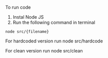 To run code
1. Instal Node JS 
2. Run the following command in terminal
```
node src/{filename}
```

For hardcoded version run node src/hardcode

For clean version run node src/clean